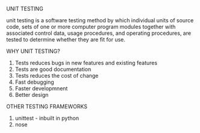 UNIT TESTING

unit testing is a software testing method by which individual units of source code, sets of one or more computer program modules together with associated control data, usage procedures, and operating procedures, are tested to determine whether they are fit for use.

WHY UNIT TESTING?
1. Tests reduces bugs in new features and existing features
2. Tests are good documentation
3. Tests reduces the cost of change
4. Fast debugging
5. Faster developmnent
6. Better design

OTHER TESTING FRAMEWORKS
1. unittest - inbuilt in python
2. nose
